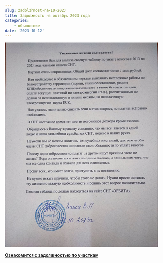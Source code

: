 ```yaml
---
slug: zadolzhnost-na-10-2023
title: Задолжность на октябрь 2023 года 
categories: 
    - объявление
date: '2023-10-12'
---
```


![Объявление.](image.png)

__[Ознакомится с задолжностью по участкам](https://docs.google.com/spreadsheets/d/1HbEwQd4TtShPuAMHgUmkDjUaQ264XhPXz_mZAfogIiY/edit)__
